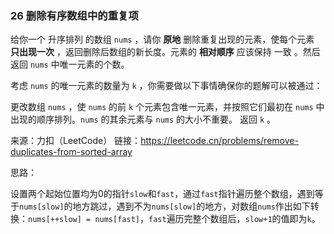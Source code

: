 ### 26 删除有序数组中的重复项

给你一个 升序排列 的数组 `nums` ，请你 **原地** 删除重复出现的元素，使每个元素 **只出现一次** ，返回删除后数组的新长度。元素的 **相对顺序** 应该保持 一致 。然后返回 `nums` 中唯一元素的个数。

考虑 `nums` 的唯一元素的数量为 `k` ，你需要做以下事情确保你的题解可以被通过：

更改数组 `nums` ，使 `nums` 的前 `k` 个元素包含唯一元素，并按照它们最初在 `nums` 中出现的顺序排列。`nums` 的其余元素与 `nums` 的大小不重要。
返回 `k` 。

来源：力扣（LeetCode）
链接：https://leetcode.cn/problems/remove-duplicates-from-sorted-array

思路：

​	设置两个起始位置均为0的指针`slow`和`fast`，通过`fast`指针遍历整个数组，遇到等于`nums[slow]`的地方跳过，遇到不为`nums[slow]`的地方，对数组`nums`作出如下转换：`nums[++slow] = nums[fast]`，`fast`遍历完整个数组后，`slow+1`的值即为`k`。

